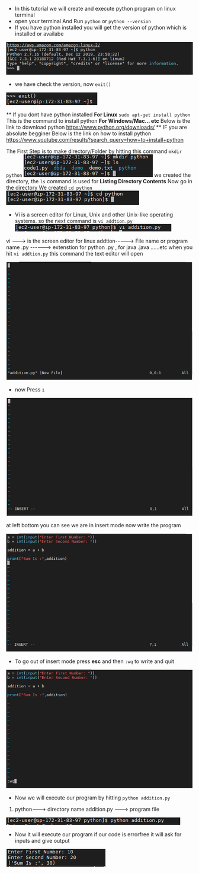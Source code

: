 * In this tutorial we will create and execute python program on linux terminal
* open your terminal And Run `python` or `python --version`
* If you have python installed you will get the version of python which is installed or availabe

![](images/1.PNG)

* we have check the version, now `exit()`


![](images/2.PNG)

** If you dont have python installed 
**For Linux** `sudo apt-get install python` This is the command to install python
**For Windows/Mac... etc** Below is the link to download python
<https://www.python.org/downloads/>
** IF you are absolute begginer Below is the link on how to install python
<https://www.youtube.com/results?search_query=how+to+install+python>

The First Step is to make directory/Folder by hitting this command `mkdir python`
![](images/3.PNG)
we created the directory, the `ls` command is used for **Listing Directory Contents**
Now go in the directory We created `cd python`
![](images/4.PNG)

* Vi is a screen editor for Linux, Unix and other Unix-like operating systems. 
so the next command is `vi addtion.py`
![](images/5.PNG)

vi ---> is the screen editor for linux
addtion-----> File name or program name
.py ------> extenstion for python .py , for java .java ......etc
when you hit `vi addtion.py` this command the text editor will open


![](images/6.PNG)


* now Press `i` 

![](images/7.PNG)

at left bottom you can see we are in insert mode 
now write the program

![](images/8.PNG)

* To go out of insert mode press **esc**
and then `:wq` to write and quit

![](images/9.PNG)

* Now we will execute our program by hitting 
`python addition.py`
1. python---> directory name
addition.py ---> program file

![](images/10.PNG)

* Now it will execute our program 
if our code is errorfree it will ask for inputs
and give output

![](images/11.PNG)








